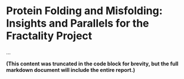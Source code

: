 
# Protein Folding and Misfolding: Insights and Parallels for the Fractality Project

...

**(This content was truncated in the code block for brevity, but the full markdown document will include the entire report.)**

